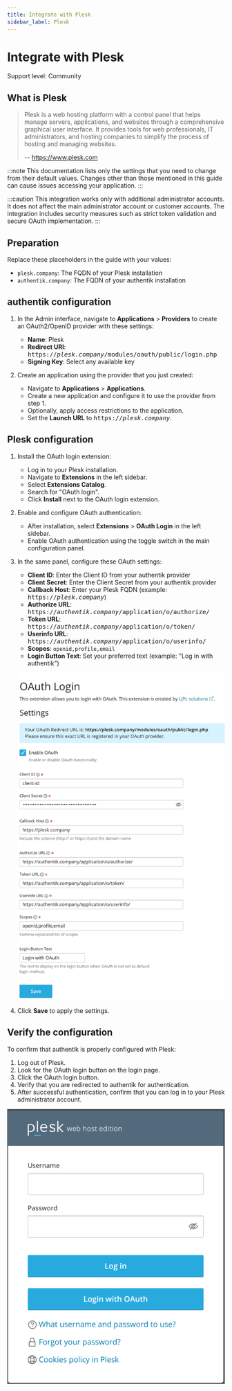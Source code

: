 ```yaml
---
title: Integrate with Plesk
sidebar_label: Plesk
---
```


# Integrate with Plesk

<span class="badge badge--secondary">Support level: Community</span>

## What is Plesk

> Plesk is a web hosting platform with a control panel that helps manage servers, applications, and websites through a comprehensive graphical user interface. It provides tools for web professionals, IT administrators, and hosting companies to simplify the process of hosting and managing websites.
>
> -- https://www.plesk.com

:::note
This documentation lists only the settings that you need to change from their default values. Changes other than those mentioned in this guide can cause issues accessing your application.
:::

:::caution
This integration works only with additional administrator accounts. It does not affect the main administrator account or customer accounts. The integration includes security measures such as strict token validation and secure OAuth implementation.
:::

## Preparation

Replace these placeholders in the guide with your values:

- `plesk.company`: The FQDN of your Plesk installation
- `authentik.company`: The FQDN of your authentik installation

## authentik configuration

1. In the Admin interface, navigate to **Applications** > **Providers** to create an OAuth2/OpenID provider with these settings:

    - **Name**: Plesk
    - **Redirect URI**: <kbd>https://<em>plesk.company</em>/modules/oauth/public/login.php</kbd>
    - **Signing Key**: Select any available key

2. Create an application using the provider that you just created:
    - Navigate to **Applications** > **Applications**.
    - Create a new application and configure it to use the provider from step 1.
    - Optionally, apply access restrictions to the application.
    - Set the **Launch URL** to <kbd>https://<em>plesk.company</em></kbd>.

## Plesk configuration

1. Install the OAuth login extension:

    - Log in to your Plesk installation.
    - Navigate to **Extensions** in the left sidebar.
    - Select **Extensions Catalog**.
    - Search for "OAuth login".
    - Click **Install** next to the OAuth login extension.

2. Enable and configure OAuth authentication:

    - After installation, select **Extensions** > **OAuth Login** in the left sidebar.
    - Enable OAuth authentication using the toggle switch in the main configuration panel.

3. In the same panel, configure these OAuth settings:

    - **Client ID**: Enter the Client ID from your authentik provider
    - **Client Secret**: Enter the Client Secret from your authentik provider
    - **Callback Host**: Enter your Plesk FQDN (example: <kbd>https://<em>plesk.company</em></kbd>)
    - **Authorize URL**: <kbd>https://<em>authentik.company</em>/application/o/authorize/</kbd>
    - **Token URL**: <kbd>https://<em>authentik.company</em>/application/o/token/</kbd>
    - **Userinfo URL**: <kbd>https://<em>authentik.company</em>/application/o/userinfo/</kbd>
    - **Scopes**: `openid,profile,email`
    - **Login Button Text**: Set your preferred text (example: "Log in with authentik")

    ![Plesk OAuth Login Settings](plesk-oauth-settings.png)

4. Click **Save** to apply the settings.

## Verify the configuration

To confirm that authentik is properly configured with Plesk:

1. Log out of Plesk.
2. Look for the OAuth login button on the login page.
3. Click the OAuth login button.
4. Verify that you are redirected to authentik for authentication.
5. After successful authentication, confirm that you can log in to your Plesk administrator account.

![Plesk Login Page with OAuth Button](plesk-login-page.png)
